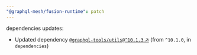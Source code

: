 ```yaml
---
"@graphql-mesh/fusion-runtime": patch
---
```

dependencies updates:
  - Updated dependency [`@graphql-tools/utils@^10.1.3` ↗︎](https://www.npmjs.com/package/@graphql-tools/utils/v/10.1.3) (from `^10.1.0`, in `dependencies`)
